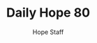 ---
image: /assets/img/daily-hope-default-artwork.png
title: Daily Hope 80
number: 80
categories:
  - Daily Hope
author: Hope Staff
notes: Daily Hope 80
embed: >-
  EMBED_GOES_HERE
---